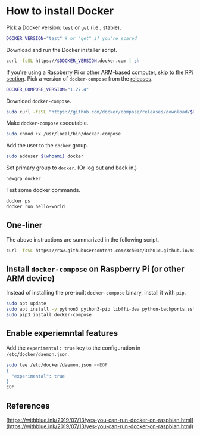 # How to install Docker

Pick a Docker version: `test` or `get` (i.e., stable).

```sh
DOCKER_VERSION="test" # or "get" if you're scared
```

Download and run the Docker installer script.

```sh
curl -fsSL https://$DOCKER_VERSION.docker.com | sh -
```

If you're using a Raspberry Pi or other ARM-based computer, [skip to the RPi section](#rpi). Pick a version of `docker-compose` from the [releases](https://github.com/docker/compose/releases).

```sh
DOCKER_COMPOSE_VERSION="1.27.4"
```

Download `docker-compose`.

```sh
sudo curl -fsSL "https://github.com/docker/compose/releases/download/$DOCKER_COMPOSE_VERSION/docker-compose-$(uname -s)-$(uname -m)" -o /usr/local/bin/docker-compose
```

Make `docker-compose` executable.

```sh
sudo chmod +x /usr/local/bin/docker-compose
```

Add the user to the `docker` group.

```sh
sudo adduser $(whoami) docker
```

Set primary group to `docker`. (Or log out and back in.)

```sh
newgrp docker
```

Test some docker commands.

```sh
docker ps
docker run hello-world
```

## One-liner

The above instructions are summarized in the following script.

```sh
curl -fsSL https://raw.githubusercontent.com/3ch01c/3ch01c.github.io/master/scripts/install_docker.sh | sh -
```

<a name="rpi"></a>
## Install `docker-compose` on Raspberry Pi (or other ARM device)

Instead of installing the pre-built `docker-compose` binary, install it with `pip`.

```sh
sudo apt update
sudo apt install -y python3 python3-pip libffi-dev python-backports.ssl-match-hostname
sudo pip3 install docker-compose
```

## Enable experiemntal features

Add the `experimental: true` key to the configuration in `/etc/docker/daemon.json`.

```sh
sudo tee /etc/docker/daemon.json <<EOF
{
  "experimental": true
}
EOF
```
## References

[https://withblue.ink/2019/07/13/yes-you-can-run-docker-on-raspbian.html](https://withblue.ink/2019/07/13/yes-you-can-run-docker-on-raspbian.html)

<!--stackedit_data:
eyJoaXN0b3J5IjpbLTQwMjUyNTQ4MCw2ODQxNjE2MzYsLTc4ND
QyMDkwNywtMTI1ODkxMzAyMSwxMDg3NTUwMDMyXX0=
-->
